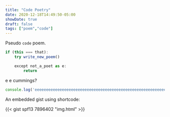 ```yaml
---
title: "Code Poetry"
date: 2020-12-18T14:49:50-05:00
showDate: true
draft: false
tags: ["poem","code"]
---
```


Pseudo `code` poem.

```js
if (this === that):
    try write_new_poem()

    except not_a_poet as e:
        return

```

e e cummings?

```js
console.log('eeeeeeeeeeeeeeeeeeeeeeeeeeeeeeeeeeeeeeeeeeeeeeeeeeeeeeeeeeeeeeeeeeeeeeeeeeeeeeeeeeeeeeeeeeeeeeeeeeeeeeeeeeeeeeeeeeeeeeeeeeeee')
```

An embedded gist using shortcode:

{{< gist spf13 7896402 "img.html" >}}